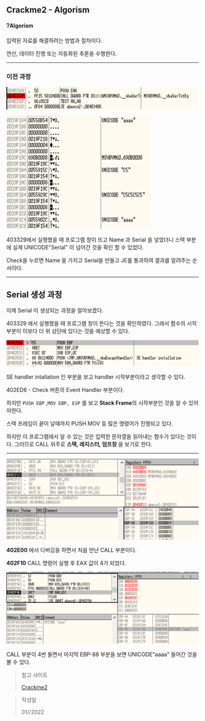 ## Crackme2 - Algorism

#### ❔Algorism

입력된 자료를 해결하려는 방법과 절차이다.

연산, 데이터 진행 또는 자동화된 추론을 수행한다.

---

### 이전 과정

![cralgo](https://raw.githubusercontent.com/sosouni14/image_server/main/image_rev/cralgo.PNG)

![te](https://raw.githubusercontent.com/sosouni14/image_server/main/image_rev/tename.PNG)

403329에서 실행했을 때 프로그램 창이 뜨고 Name 과 Serial 을 넣었더니 스택 부분에 실제 UNICODE"Serial" 이  넘어간 것을 확인 할 수 있었다.

Check을 누르면 Name 을 가지고 Serial을 만들고 JE를 통과하여 결과를 알려주는 순서이다.

---

## Serial 생성 과정

이제 Serial 이 생성되는 과정을 알아보겠다.

403329 에서 실행했을 때 프로그램 창이 뜬다는 것을 확인하였다. 그래서 함수의 시작 부분이  이보다 더 위 상단에 있다는 것을 예상할 수 있다. 

![alhand](https://raw.githubusercontent.com/sosouni14/image_server/main/image_rev/alhand.PNG)

SE handler intallation 인 부분을 보고 handler 시작부분이라고 생각할 수 있다.

402ED6 - Check 버튼의 Event Handler 부분이다.

하지만 `PUSH EBP` ,`MOV EBP, ESP` 를 보고 **Stack Frame**의 시작부분인 것을 알 수 있어야한다.

스택 프레임이 끝이 날때까지 PUSH MOV 등 많은 명령어가 진행되고 있다.

하지만 이 프로그램에서 알 수 있는 것은 입력한 문자열을 읽어내는 함수가 있다는 것이다. 그러므로 CALL 위주로 **스택, 레지스터, 덤프창** 을 보기로 한다.

---

![alebp](https://raw.githubusercontent.com/sosouni14/image_server/main/image_rev/alebp.PNG)

**402E00** 에서 디버깅을 하면서 처음 만난 CALL 부분이다.

**402F10** CALL 명령어 실행 후 EAX 값이 4가 되었다.

![alcall](https://raw.githubusercontent.com/sosouni14/image_server/main/image_rev/alcall.PNG)

CALL 부분이 4번 돌면서 마지막 EBP-88 부분을 보면 UNICODE"aaaa" 들어간 것을 볼 수 있다.













> 참고 사이트
>
> [Crackme2](https://blog.naver.com/hungjaksm/40201426563)



> 작성일
>
> 01//2022